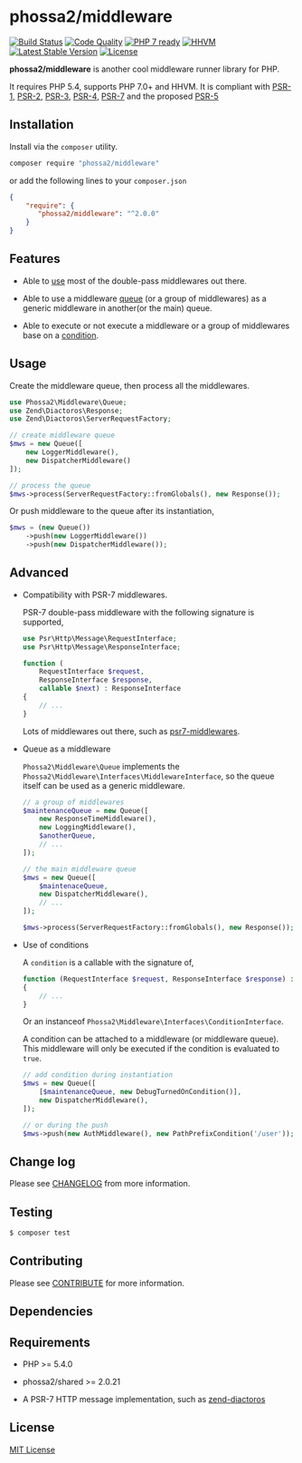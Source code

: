 # phossa2/middleware
[![Build Status](https://travis-ci.org/phossa2/middleware.svg?branch=master)](https://travis-ci.org/phossa2/middleware)
[![Code Quality](https://scrutinizer-ci.com/g/phossa2/middleware/badges/quality-score.png?b=master)](https://scrutinizer-ci.com/g/phossa2/middleware/)
[![PHP 7 ready](http://php7ready.timesplinter.ch/phossa2/middleware/master/badge.svg)](https://travis-ci.org/phossa2/middleware)
[![HHVM](https://img.shields.io/hhvm/phossa2/middleware.svg?style=flat)](http://hhvm.h4cc.de/package/phossa2/middleware)
[![Latest Stable Version](https://img.shields.io/packagist/vpre/phossa2/middleware.svg?style=flat)](https://packagist.org/packages/phossa2/middleware)
[![License](https://poser.pugx.org/phossa2/middleware/license)](http://mit-license.org/)

**phossa2/middleware** is another cool middleware runner library for PHP.

It requires PHP 5.4, supports PHP 7.0+ and HHVM. It is compliant with [PSR-1][PSR-1],
[PSR-2][PSR-2], [PSR-3][PSR-3], [PSR-4][PSR-4], [PSR-7][PSR-7] and the proposed
[PSR-5][PSR-5]

[PSR-1]: http://www.php-fig.org/psr/psr-1/ "PSR-1: Basic Coding Standard"
[PSR-2]: http://www.php-fig.org/psr/psr-2/ "PSR-2: Coding Style Guide"
[PSR-3]: http://www.php-fig.org/psr/psr-3/ "PSR-3: Logger Interface"
[PSR-4]: http://www.php-fig.org/psr/psr-4/ "PSR-4: Autoloader"
[PSR-5]: https://github.com/phpDocumentor/fig-standards/blob/master/proposed/phpdoc.md "PSR-5: PHPDoc"
[PSR-7]: http://www.php-fig.org/psr/psr-7/ "PSR-7: HTTP Message Interfaces"
[Container Interop]: https://github.com/container-interop/container-interop "Container-Interop"

Installation
---
Install via the `composer` utility.

```bash
composer require "phossa2/middleware"
```

or add the following lines to your `composer.json`

```json
{
    "require": {
       "phossa2/middleware": "^2.0.0"
    }
}
```

Features
---

- Able to [use](#comp) most of the double-pass middlewares out there.

- Able to use a middleware [queue](#queue) (or a group of middlewares) as a
  generic middleware in another(or the main) queue.

- Able to execute or not execute a middleware or a group of middlewares base on
  a [condition](#condition).

Usage
---

Create the middleware queue, then process all the middlewares.

```php
use Phossa2\Middleware\Queue;
use Zend\Diactoros\Response;
use Zend\Diactoros\ServerRequestFactory;

// create middleware queue
$mws = new Queue([
    new LoggerMiddleware(),
    new DispatcherMiddleware()
]);

// process the queue
$mws->process(ServerRequestFactory::fromGlobals(), new Response());
```

Or push middleware to the queue after its instantiation,

```php
$mws = (new Queue())
    ->push(new LoggerMiddleware())
    ->push(new DispatcherMiddleware());
```

Advanced
---

- <a name="comp"></a>Compatibility with PSR-7 middlewares.

  PSR-7 double-pass middleware with the following signature is supported,

  ```php
  use Psr\Http\Message\RequestInterface;
  use Psr\Http\Message\ResponseInterface;

  function (
      RequestInterface $request,
      ResponseInterface $response,
      callable $next) : ResponseInterface
  {
      // ...
  }
  ```

  Lots of middlewares out there, such as
  [psr7-middlewares](https://github.com/oscarotero/psr7-middlewares).

- <a name="queue"></a>Queue as a middleware

  `Phossa2\Middleware\Queue` implements the `Phossa2\Middleware\Interfaces\MiddlewareInterface`,
  so the queue itself can be used as a generic middleware.

  ```php
  // a group of middlewares
  $maintenanceQueue = new Queue([
      new ResponseTimeMiddleware(),
      new LoggingMiddleware(),
      $anotherQueue,
      // ...
  ]);

  // the main middleware queue
  $mws = new Queue([
      $maintenaceQueue,
      new DispatcherMiddleware(),
      // ...
  ]);

  $mws->process(ServerRequestFactory::fromGlobals(), new Response());
  ```

- <a name="condition"></a>Use of conditions

  A `condition` is a callable with the signature of,

  ```php
  function (RequestInterface $request, ResponseInterface $response) : bool
  {
      // ...
  }
  ```

  Or an instanceof `Phossa2\Middleware\Interfaces\ConditionInterface`.

  A condition can be attached to a middleware (or middleware queue). This
  middleware will only be executed if the condition is evaluated to `true`.

  ```php
  // add condition during instantiation
  $mws = new Queue([
      [$maintenanceQueue, new DebugTurnedOnCondition()],
      new DispatcherMiddleware(),
  ]);

  // or during the push
  $mws->push(new AuthMiddleware(), new PathPrefixCondition('/user'));
  ```

Change log
---

Please see [CHANGELOG](CHANGELOG.md) from more information.

Testing
---

```bash
$ composer test
```

Contributing
---

Please see [CONTRIBUTE](CONTRIBUTE.md) for more information.

Dependencies
---
Requirements
---

- PHP >= 5.4.0

- phossa2/shared >= 2.0.21

- A PSR-7 HTTP message implementation, such as [zend-diactoros](https://github.com/zendframework/zend-diactoros)

License
---

[MIT License](http://mit-license.org/)
